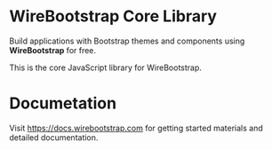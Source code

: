 # WireBootstrap Core Library
Build applications with Bootstrap themes and components using **WireBootstrap** for free.

This is the core JavaScript library for WireBootstrap.

# Documetation
Visit https://docs.wirebootstrap.com for getting started materials and detailed documentation.